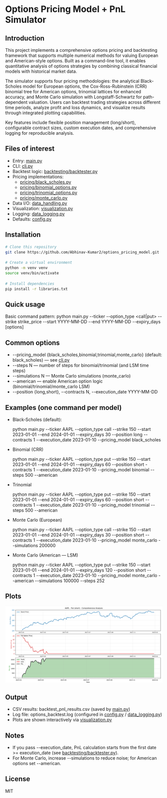 <!-- # Options Pricing Model + PnL Simulator (Black-Scholes-Merton Model)

A Python-based backtesting tool for options trading strategies, powered by the **Black-Scholes-Merton pricing model**.  
It allows you to simulate the price of call and put options, track **profit & loss (PnL)**, and visualize results with dynamic plots.

## Introduction
This project fetches historical stock price data from **Yahoo Finance**, calculates option prices using the **Black-Scholes-Merton model**, and simulates PnL for long/short option positions.  
It’s perfect for **quantitative traders**, **options enthusiasts**, or anyone exploring systematic options strategy testing.


## Features
- **Black-Scholes option pricing** for calls and puts
- **PnL tracking** for long or short option positions
- **Execution date simulation** to start PnL from a specific point
- **Historical data loading** via `yfinance`
- **Interactive visualizations** for:
  - Stock vs. Option prices
  - Profit & Loss charts
- **Command-line interface** for easy configuration

## Installation
```bash
# Clone this repository
git clone https://github.com/Abhinav-Kumar2/options_pricing_model.git

# Enter project directory
cd options_pricing_model

# Create a virtual environment
python3 -m venv venv
source venv/bin/activate 

# Upgrade pip
pip install --upgrade pip

# Install dependencies
pip install -r libraries.txt
```

## Usage & Example
You can run the backtest directly from the command line.  
Example 1 — Long Call:
python main.py --ticker AAPL --option_type call --strike 105 \
    --start 2023-01-01 --end 2024-01-01 \
    --expiry_days 30 --position long --contracts 2 \
    --execution_date 2023-06-15

## Plots
![alt text](<Screenshot 2025-08-03 231922.png>)

![alt text](<Screenshot 2025-08-03 232024.png>)

```bash
##Project Structure
├── backtesting/
│   ├── backtester.py          # Core PnL simulation logic
├── pricing/
│   ├── black_scholes.py       # Black-Scholes pricing function
├── cli.py                     # CLI argument parser
├── config.py                  # Default settings
├── data_handling.py           # Yahoo Finance data loader
├── data_logging.py            # Logger setup
├── main.py                    # Entry point for running backtests
├── visualization.py           # Plotting functions
├── libraries.txt           # Dependencies list
└── README.md                 

```
## License
MIT
 -->

# Options Pricing Model + PnL Simulator

## Introduction

This project implements a comprehensive options pricing and backtesting framework that supports multiple numerical methods for valuing European and American-style options. Built as a command-line tool, it enables quantitative analysis of options strategies by combining classical financial models with historical market data.

The simulator supports four pricing methodologies: the analytical Black-Scholes model for European options, the Cox-Ross-Rubinstein (CRR) binomial tree for American options, trinomial lattices for enhanced accuracy, and Monte Carlo simulation with Longstaff-Schwartz for path-dependent valuation. Users can backtest trading strategies across different time periods, analyze profit and loss dynamics, and visualize results through integrated plotting capabilities.

Key features include flexible position management (long/short), configurable contract sizes, custom execution dates, and comprehensive logging for reproducible analysis.

## Files of interest
- Entry: [main.py](main.py)
- CLI: [cli.py](cli.py)
- Backtest logic: [backtesting/backtester.py](backtesting/backtester.py)
- Pricing implementations:
  - [pricing/black_scholes.py](pricing/black_scholes.py)
  - [pricing/binomial_options.py](pricing/binomial_options.py)
  - [pricing/trinomial_options.py](pricing/trinomial_options.py)
  - [pricing/monte_carlo.py](pricing/monte_carlo.py)
- Data I/O: [data_handling.py](data_handling.py)
- Visualization: [visualization.py](visualization.py)
- Logging: [data_logging.py](data_logging.py)
- Defaults: [config.py](config.py)

## Installation
```bash
# Clone this repository
git clone https://github.com/Abhinav-Kumar2/options_pricing_model.git

# Create a virtual environment
python -m venv venv
source venv/bin/activate 

# Install dependencies
pip install -r libraries.txt
```

## Quick usage
Basic command pattern:
python main.py --ticker <TICKER> --option_type <call|put> --strike strike_price --start YYYY-MM-DD --end YYYY-MM-DD --expiry_days <days> [options]

## Common options
- --pricing_model {black_scholes,binomial,trinomial,monte_carlo} (default: black_scholes) — see [cli.py](cli.py)
- --steps N — number of steps for binomial/trinomial (and LSM time steps)
- --simulations N — Monte Carlo simulations (monte_carlo)
- --american — enable American option logic (binomial/trinomial/monte_carlo LSM)
- --position {long,short}, --contracts N, --execution_date YYYY-MM-DD

## Examples (one command per model)

- Black‑Scholes (default):

  python main.py --ticker AAPL --option_type call --strike 150 --start 2023-01-01 --end 2024-01-01 --expiry_days 30 --position long --contracts 1 --execution_date 2023-01-10 --pricing_model black_scholes


- Binomial (CRR)

  python main.py --ticker AAPL --option_type put --strike 150 --start 2023-01-01 --end 2024-01-01 --expiry_days 60 --position short -contracts 1 --execution_date 2023-01-10 --pricing_model binomial --steps 500 --american


- Trinomial

  python main.py --ticker AAPL --option_type put --strike 150 --start 2023-01-01 --end 2024-01-01 --expiry_days 60 --position short --contracts 1 --execution_date 2023-01-10 --pricing_model trinomial --steps 500 --american

  
- Monte Carlo (European)

  python main.py --ticker AAPL --option_type call --strike 150 --start 2023-01-01 --end 2024-01-01 --expiry_days 30 --position short --contracts 1 --execution_date 2023-01-10 --pricing_model monte_carlo --simulations 200000

- Monte Carlo (American — LSM)

  python main.py --ticker AAPL --option_type put --strike 150 --start 2023-01-01 --end 2024-01-01 --expiry_days 120 --position short --contracts 1 --execution_date 2023-01-10 --pricing_model monte_carlo --american --simulations 100000 --steps 252


## Plots
![alt text](image.png)

## Output
- CSV results: backtest_pnl_results.csv (saved by [main.py](main.py))
- Log file: options_backtest.log (configured in [config.py](config.py) / [data_logging.py](data_logging.py))
- Plots are shown interactively via [visualization.py](visualization.py)

## Notes
- If you pass --execution_date, PnL calculation starts from the first date >= execution_date (see [backtesting/backtester.py](backtesting/backtester.py)).
- For Monte Carlo, increase --simulations to reduce noise; for American options set --american.

## License
MIT